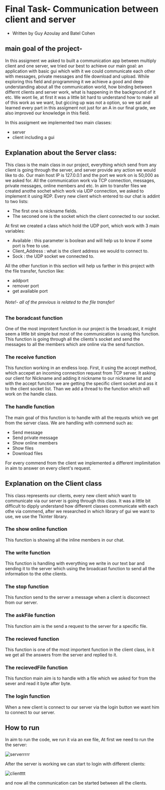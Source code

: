 # Final Task- Communication between client and server
* Written by Guy Azoulay and Batel Cohen

## main goal of the project-

In this assigment we asked to built a communication app between multiply client and one server,
we tried our best to achieve our main goal: an application with basic gui which with it we could communicate
each other with messages, private messages and file download and upload.
While exploring this field and programming it we achieve a good and deep understanding
about all the communication world, how binding between differnt clients and server work,
what is happening in the background of it etc.
We wont lie, at first it was a little bit hard to understand how to make all of this work as
we want, but giccing up was not a option, so we sat and learned every part in this assigment
not just for an A in our final grade, we also improved our knowledge in this field.

In this assigment we implemented two main classes:
* server
* client including a gui

## Explanation about the Server class:

This class is the main class in our project, everything which send from any client
is going through the server, and server provide any action we would like to do.
Our main host IP is 127.0.0.1 and the port we work on is 50,000 as we asked for.
All the communication work via TCP connection, messages, private messages, online members and etc.
In aim to transfer files we created anothe sochet which work via UDP connection,
we asked to implement it using RDP.
Every new client which entered to our chat is addint to two lists:

* The first one is nickname fields.
* The seconed one is the socket which the client connected to our socket.

At first we created a class which hold the UDP port, which work with 3 main variables:
* Available : this parameter is boolean and will help us to know if some port is free to use.
* Client_Address : what is the client address we would to connect to.
* Sock : the UDP socket we connected to.

All the other function in this section will help us farther in this project
with the file transfer, function like:
* addport
* remover port
* get available port 

###### Note!- all of the previous is related to the file transfer!

### The boradcast function

One of the most improtent function in our project is the broadcast, 
it might seem a little bit simple but most of the communication is
usnig this function.
This function is going through all the clients's socket and send the messages to all
the members which are online via the send function.

### The receive function

This function working in an endless loop.
First, it using the accept method, which accepet an incoming connection request
from TCP server.
It asking our client for Nickname and adding it nickname to our nickname list
and with the accept function we are getting the specific client socket and ass it to the
client socket list.
Than we add a thread to the function which will work on the handle class.

### The handle function

The main goal of this function is to handle with all the requsts which we
get from the server class.
We are handling with commend such as:

* Send message
* Send private message
* Show online members
* Show files
* Download files

For every commend from the client we implemented a different implimitation
in aim to answer on every client's request.

## Explanation on the Client class

This class represents our clients, every new client which want to communicate
via our server is going through this class.
It was a little bit difficult to dipply understand how different classes
communicate with each othe via commend, after we researched in which
library of gui we want to use, we use the Tkinter library.

### The show online function

This function is showing all the inline members in our chat.

### The write function

This function is handling with everything we write in our text bar 
and sending it to the server which using the broadcast function to
send all the information to the othe clients.

### The stop function

This function send to the server a message when a client is disconnect
from our server.

### The askFile function

This function aim is the send a request to the server for a specific
file.

### The recieved function

This function is one of the most importent function in the client class,
in it we get all the answers from the server and replied to it.

### The recievedFile function

This function main aim is to handle with a file which we asked for from the sever
and read it byte after byte.

### The login function

When a new client is connect to our server via the login button we want
him to connect to our server.

## How to run

In aim to run the code, we run it via an exe file,
At first we need to run the the server:

![serverrrrr](https://user-images.githubusercontent.com/87694635/156875531-6a5c75dc-dd50-4bd5-a478-dcde462da9d5.png)

After the server is working we can start to login with different clients:

![clientttt](https://user-images.githubusercontent.com/87694635/156875641-0b4c9c74-daf2-4dce-9490-3a05947ea5eb.png)

and now all the communication can be started between all the clients.
 





